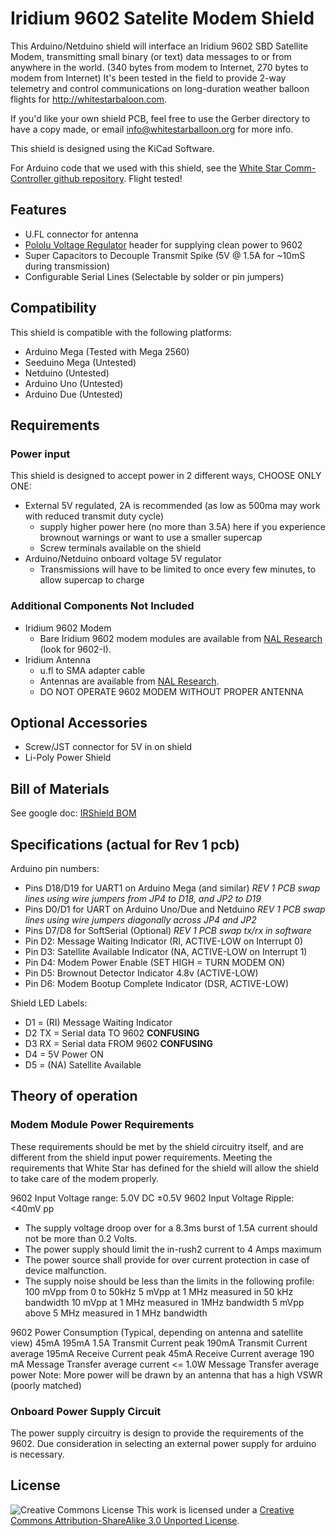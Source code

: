 Iridium 9602 Satelite Modem Shield
==============

This Arduino/Netduino shield will interface an Iridium 9602 SBD Satellite Modem, transmitting small binary (or text) data messages to or from anywhere in the world. (340 bytes from modem to Internet, 270 bytes to modem from Internet)  It's been tested in the field to provide 2-way telemetry and control communications on long-duration weather balloon flights for http://whitestarbaloon.com.  

If you'd like your own shield PCB, feel free to use the Gerber directory to have a copy made, or email <info@whitestarballoon.org> for more info.

This shield is designed using the KiCad Software.

For Arduino code that we used with this shield, see the [White Star Comm-Controller github repository](https://github.com/whitestarballoon/Com-Controller).  Flight tested!

Features
-------------

- U.FL connector for antenna
- [Pololu Voltage Regulator](http://www.pololu.com/catalog/product/2110) header for supplying clean power to 9602
- Super Capacitors to Decouple Transmit Spike (5V @ 1.5A for ~10mS during transmission)
- Configurable Serial Lines (Selectable by solder or pin jumpers)

Compatibility
-------------

This shield is compatible with the following platforms:

-  Arduino Mega (Tested with Mega 2560)
-  Seeduino Mega (Untested)
-  Netduino (Untested)
-  Arduino Uno (Untested)
-  Arduino Due (Untested)

Requirements
------------

### Power input
This shield is designed to accept power in 2 different ways, CHOOSE ONLY ONE:

- External 5V regulated, 2A is recommended (as low as 500ma may work with reduced transmit duty cycle) 
  - supply higher power here (no more than 3.5A) here if you experience brownout warnings or want to use a smaller supercap
  - Screw terminals available on the shield
- Arduino/Netduino onboard voltage 5V regulator
  - Transmissions will have to be limited to once every few minutes, to allow supercap to charge
  
### Additional Components Not Included
- Iridium 9602 Modem
  - Bare Iridium 9602 modem modules are available from [NAL Research](http://www.nalresearch.com/IridiumHardware.html) (look for 9602-I).
- Iridium Antenna
  - u.fl to SMA adapter cable 
  - Antennas are available from [NAL Research](http://www.nalresearch.com/IridiumHardware.html).
  - DO NOT OPERATE 9602 MODEM WITHOUT PROPER ANTENNA

Optional Accessories
----------------
- Screw/JST connector for 5V in on shield
- Li-Poly Power Shield

Bill of Materials
----------------
See google doc: [IRShield BOM](https://docs.google.com/spreadsheet/ccc?key=0AnfcbUEovLhOdDBFMjhTX09pdklTWF9EdWd0ZmhmX1E&hl=en_US)

Specifications (actual for Rev 1 pcb)
--------------

Arduino pin numbers:

- Pins D18/D19 for UART1 on Arduino Mega (and similar) *REV 1 PCB swap lines using wire jumpers from JP4 to D18, and JP2 to D19*
- Pins D0/D1 for UART on Arduino Uno/Due and Netduino *REV 1 PCB swap lines using wire jumpers diagonally across JP4 and JP2*
- Pins D7/D8 for SoftSerial (Optional) *REV 1 PCB swap tx/rx in software*
- Pin D2: Message Waiting Indicator (RI, ACTIVE-LOW on Interrupt 0)
- Pin D3: Satellite Available Indicator (NA, ACTIVE-LOW on  Interrupt 1)
- Pin D4: Modem Power Enable (SET HIGH = TURN MODEM ON)
- Pin D5: Brownout Detector Indicator 4.8v (ACTIVE-LOW)
- Pin D6: Modem Bootup Complete Indicator (DSR, ACTIVE-LOW)

Shield LED Labels:

- D1 = (RI) Message Waiting Indicator
- D2 TX = Serial data TO 9602 **CONFUSING**
- D3 RX = Serial data FROM 9602 **CONFUSING**
- D4 = 5V Power ON
- D5 = (NA) Satellite Available 

Theory of operation
-------------------

### Modem Module Power Requirements 
These requirements should be met by the shield circuitry itself, and are different from the shield input power requirements.  Meeting the requirements that White Star has defined for the shield will allow the shield to take care of the modem properly.  

9602 Input Voltage range: 5.0V DC ±0.5V
9602 Input Voltage Ripple: <40mV pp

- The supply voltage droop over for a 8.3ms burst of 1.5A current should not be more than 0.2 Volts. 
- The power supply should limit the in-rush2 current to 4 Amps maximum
- The power source shall provide for over current protection in case of device malfunction.
- The supply noise should be less than the limits in the following profile:
    100 mVpp   from 0 to 50kHz
	5 mVpp     at 1 MHz measured in 50 kHz bandwidth
	10 mVpp    at 1 MHz measured in 1MHz bandwidth
	5 mVpp     above 5 MHz measured in 1 MHz bandwidth

9602 Power Consumption (Typical, depending on antenna and satellite view)
	45mA
	195mA
	1.5A 	Transmit Current peak
	190mA 	Transmit Current average
	195mA 	Receive Current peak
	45mA 	Receive Current average
	190 mA 	Message Transfer average current 
	<= 1.0W Message Transfer average power
Note: More power will be drawn by an antenna that has a high VSWR (poorly matched) 

### Onboard Power Supply Circuit

The power supply circuitry is design to provide the requirements of the 9602.  Due consideration in selecting an external power supply for arduino is necessary.

License
-------

![Creative Commons License](http://i.creativecommons.org/l/by-sa/3.0/88x31.png)
This work is licensed under a [Creative Commons Attribution-ShareAlike 3.0 Unported License](http://creativecommons.org/licenses/by-sa/3.0/).